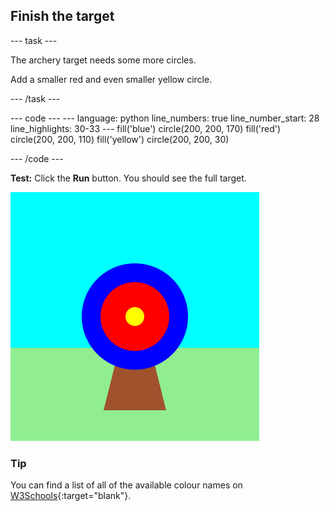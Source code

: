 <h2 class="c-project-heading--task">Finish the target</h2>

--- task ---

The archery target needs some more circles.

Add a smaller red and even smaller yellow circle.

--- /task ---
<div class="c-project-code">
--- code ---
---
language: python
line_numbers: true
line_number_start: 28
line_highlights: 30-33
---
    fill('blue')
    circle(200, 200, 170)
    fill('red')
    circle(200, 200, 110)
    fill('yellow')     
    circle(200, 200, 30)

--- /code ---
</div>

**Test:** Click the **Run** button. You should see the full target.

![three circles representing a target](images/three-circles.png)

<div class="c-project-callout c-project-callout--tip">

### Tip
You can find a list of all of the available colour names on [W3Schools](https://www.w3schools.com/colors/colors_names.asp){:target="blank"}. 

</div>